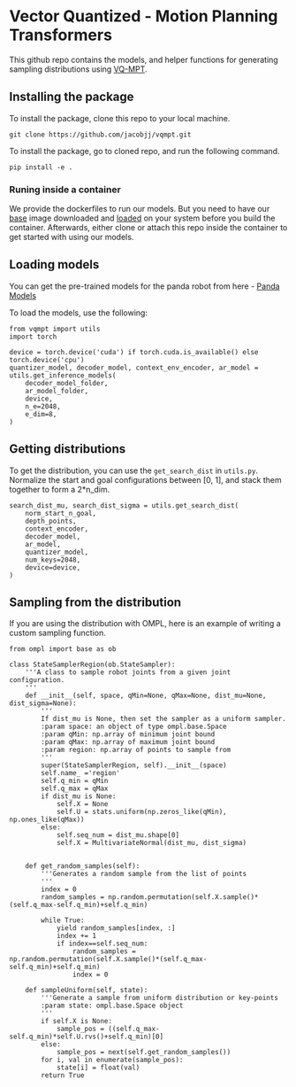 # Vector Quantized - Motion Planning Transformers

This github repo contains the models, and helper functions for generating sampling distributions using [VQ-MPT](https://sites.google.com/ucsd.edu/vq-mpt/home).

## Installing the package

To install the package, clone this repo to your local machine.

```
git clone https://github.com/jacobjj/vqmpt.git
```

To install the package, go to cloned repo, and run the following command.

```
pip install -e .
```

### Runing inside a container
We provide the dockerfiles to run our models. But you need to have our [base](https://drive.google.com/file/d/1DFC5nKoPTKF6ASZHnqi5FA8NF54LKD7A/view?usp=sharing) image downloaded and [loaded](https://docs.docker.com/engine/reference/commandline/load/) on your system before you build the container. Afterwards, either clone or attach this repo inside the container to get started with using our models.

## Loading models

You can get the pre-trained models for the panda robot from here - [Panda Models](https://drive.google.com/file/d/1B0KVBxYBi0fCQcvagponF6j_2TikZfN7/view?usp=sharing)

To load the models, use the following:

```
from vqmpt import utils
import torch

device = torch.device('cuda') if torch.cuda.is_available() else torch.device('cpu')
quantizer_model, decoder_model, context_env_encoder, ar_model = utils.get_inference_models(
    decoder_model_folder,
    ar_model_folder,
    device,
    n_e=2048,
    e_dim=8,
)
```

## Getting distributions
To get the distribution, you can use the `get_search_dist` in `utils.py`. Normalize the start and goal configurations between [0, 1], and stack them together to form a 2*n_dim.

```
search_dist_mu, search_dist_sigma = utils.get_search_dist(
    norm_start_n_goal,
    depth_points,
    context_encoder,
    decoder_model,
    ar_model,
    quantizer_model,
    num_keys=2048,
    device=device,
)
```

## Sampling from the distribution

If you are using the distribution with OMPL, here is an example of writing a custom sampling function.

```
from ompl import base as ob

class StateSamplerRegion(ob.StateSampler):
    '''A class to sample robot joints from a given joint configuration.
    '''
    def __init__(self, space, qMin=None, qMax=None, dist_mu=None, dist_sigma=None):
        '''
        If dist_mu is None, then set the sampler as a uniform sampler.
        :param space: an object of type ompl.base.Space
        :param qMin: np.array of minimum joint bound
        :param qMax: np.array of maximum joint bound
        :param region: np.array of points to sample from
        '''
        super(StateSamplerRegion, self).__init__(space)
        self.name_ ='region'
        self.q_min = qMin
        self.q_max = qMax
        if dist_mu is None:
            self.X = None
            self.U = stats.uniform(np.zeros_like(qMin), np.ones_like(qMax))
        else:
            self.seq_num = dist_mu.shape[0]
            self.X = MultivariateNormal(dist_mu, dist_sigma)

                       
    def get_random_samples(self):
        '''Generates a random sample from the list of points
        '''
        index = 0
        random_samples = np.random.permutation(self.X.sample()*(self.q_max-self.q_min)+self.q_min)

        while True:
            yield random_samples[index, :]
            index += 1
            if index==self.seq_num:
                random_samples = np.random.permutation(self.X.sample()*(self.q_max-self.q_min)+self.q_min)
                index = 0
                
    def sampleUniform(self, state):
        '''Generate a sample from uniform distribution or key-points
        :param state: ompl.base.Space object
        '''
        if self.X is None:
            sample_pos = ((self.q_max-self.q_min)*self.U.rvs()+self.q_min)[0]
        else:
            sample_pos = next(self.get_random_samples())
        for i, val in enumerate(sample_pos):
            state[i] = float(val)
        return True
```
